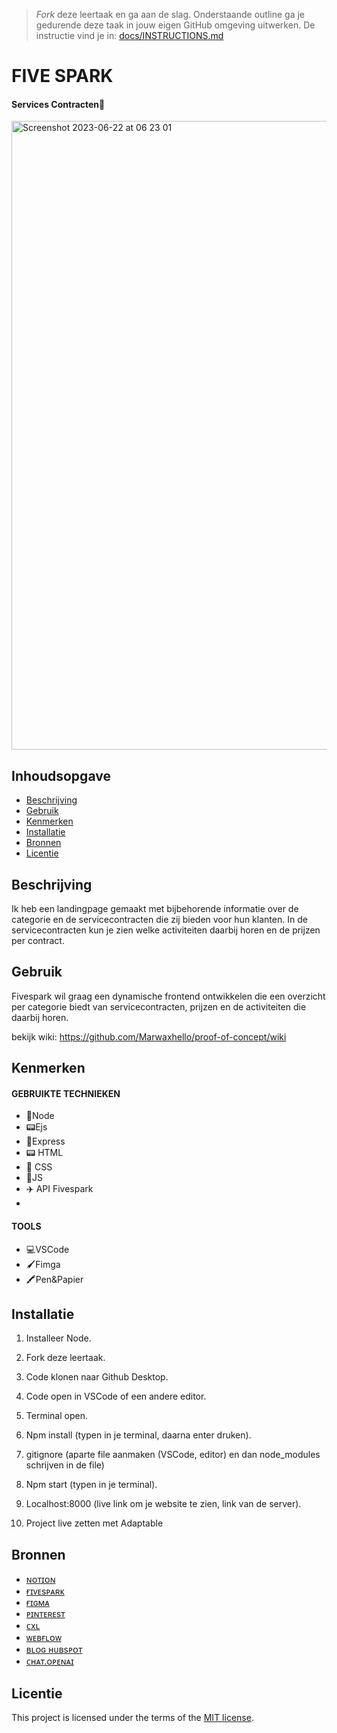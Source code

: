 > _Fork_ deze leertaak en ga aan de slag. Onderstaande outline ga je gedurende deze taak in jouw eigen GitHub omgeving uitwerken. De instructie vind je in: [docs/INSTRUCTIONS.md](docs/INSTRUCTIONS.md)

# FIVE SPARK

#### Services Contracten🔑

<img width="1006" alt="Screenshot 2023-06-22 at 06 23 01" src="https://github.com/Marwaxhello/proof-of-concept/assets/112861555/9d046188-f211-44a7-bdc6-76cf234d9923">

## Inhoudsopgave

  * [Beschrijving](#beschrijving)
  * [Gebruik](#gebruik)
  * [Kenmerken](#kenmerken)
  * [Installatie](#installatie)
  * [Bronnen](#bronnen)
  * [Licentie](#licentie)

## Beschrijving
Ik heb een landingpage gemaakt met bijbehorende informatie over de categorie en de servicecontracten die zij bieden voor hun klanten. In de servicecontracten kun je zien welke activiteiten daarbij horen en de prijzen per contract.

## Gebruik
Fivespark wil graag een dynamische frontend ontwikkelen die een overzicht per categorie biedt van servicecontracten, prijzen en de activiteiten die daarbij horen.

bekijk wiki: https://github.com/Marwaxhello/proof-of-concept/wiki

## Kenmerken

#### GEBRUIKTE TECHNIEKEN 
* 🔌Node
* 📟Ejs
* 📡Express
* 📟 HTML
* 🎨 CSS
* 📝JS
* ✈️ API Fivespark
* 
#### TOOLS 

* 💻VSCode
* 🖌️Fimga
* 🖍️Pen&Papier

## Installatie

1. Installeer Node.

2. Fork deze leertaak.

3. Code klonen naar Github Desktop.

4. Code open in VSCode of een andere editor.

5. Terminal open.

6. Npm install (typen in je terminal, daarna enter druken).

7. gitignore (aparte file aanmaken (VSCode, editor) en dan node_modules schrijven in de file)

8. Npm start (typen in je terminal).

9. Localhost:8000 (live link om je website te zien, link van de server).

10. Project live zetten met Adaptable

## Bronnen

* [ɴᴏᴛɪᴏɴ](https://www.notion.so/FIVE-SP-RK-c59010dc9577464bbf7e027e2c4fb317)
* [ғɪᴠᴇsᴘᴀʀᴋ](https://fivespark.com/)
* [ғɪɢᴍᴀ](https://www.figma.com/file/RDGjE4seiJlb45R1JYuaIH/FIVE-SP%E2%9C%A8RK?type=design&node-id=0-1&t=psoQXobWHRHQS9ko-0)
* [ᴘɪɴᴛᴇʀᴇsᴛ ](https://nl.pinterest.com/pin/367676757093192677/)
* [ᴄxʟ](https://cxl.com/)
* [ᴡᴇʙғʟᴏᴡ](https://webflow.com/)
* [ʙʟᴏɢ ʜᴜʙsᴘᴏᴛ](https://blog.hubspot.com/website/css-animation-examples)
* [ᴄʜᴀᴛ.ᴏᴘᴇɴᴀɪ](https://chat.openai.com/?model=text-davinci-002-render-sha)


## Licentie

This project is licensed under the terms of the [MIT license](./LICENSE).
